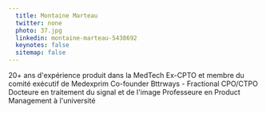 ```yaml
---
  title: Montaine Marteau
  twitter: none
  photo: 37.jpg
  linkedin: montaine-marteau-5438692
  keynotes: false
  sitemap: false
---
```

20+ ans d'expérience produit dans la MedTech
Ex-CPTO et membre du comité exécutif de Medexprim
Co-founder Bttrways - Fractional CPO/CTPO
Docteure en traitement du signal et de l'image
Professeure en Product Management à l'université
